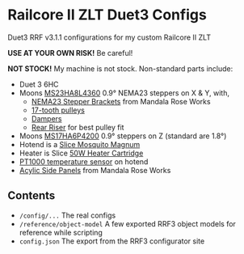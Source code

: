 # Railcore II ZLT Duet3 Configs

Duet3 RRF v3.1.1 configurations for my custom Railcore II ZLT

**USE AT YOUR OWN RISK!** Be careful!

**NOT STOCK!** My machine is not stock. Non-standard parts include:
* Duet 3 6HC
* Moons [MS23HA8L4360](https://www.moonsindustries.com/p/nema-23-high-precision-hybrid-stepper-motors/ms23ha8l4360-000004611110015316) 0.9° NEMA23 steppers on X & Y, with,
  * [NEMA23 Stepper Brackets](https://www.mandalaroseworks.com/product/railcore#nema23steppermounts) from Mandala Rose Works
  * [17-tooth pulleys](http://shop.sdp-si.com/catalog/product/?id=A_6A51-017DF0908)
  * [Dampers](https://www.moonsindustries.com/p/dampers/damper00012-000004696325000012)
  * [Rear Riser](https://www.thingiverse.com/thing:4577104) for best pulley fit
* Moons [MS17HA6P4200](https://www.moonsindustries.com/p/nema-17-high-precision-hybrid-stepper-motors/ms17ha6p4200-000004611110015926) 0.9° steppers on Z (standard are 1.8°)
* Hotend is a [Slice Mosquito Magnum](https://www.sliceengineering.com/products/mosquito-magnum%E2%84%A2-hotend)
* Heater is Slice [50W Heater Cartridge](https://www.sliceengineering.com/collections/accessories/products/50w-heater-cartridge?variant=29760199196744)
* [PT1000 temperature sensor](https://www.filastruder.com/products/e3d-pt1000-sensor?_pos=1&_sid=2b3dd065a&_ss=r) on hotend
* [Acylic Side Panels](https://www.mandalaroseworks.com/product/acrylicSidePanels) from Mandala Rose Works

## Contents

* `/config/...` The real configs
* `/reference/object-model` A few exported RRF3 object models for reference while scripting
* `config.json` The export from the RRF3 configurator site
